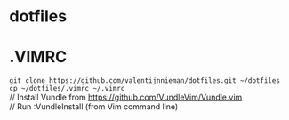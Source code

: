 # dotfiles

# .VIMRC

```git clone https://github.com/valentijnnieman/dotfiles.git ~/dotfiles``` </br>
```cp ~/dotfiles/.vimrc ~/.vimrc``` </br>
// Install Vundle from https://github.com/VundleVim/Vundle.vim </br>
// Run :VundleInstall (from Vim command line)
